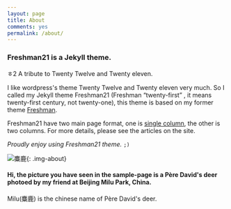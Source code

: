 ```yaml
---
layout: page
title: About
comments: yes
permalink: /about/
---
```



### Freshman21 is a Jekyll theme.
ㅎ2
A tribute to Twenty Twelve and Twenty eleven.

I like wordpress's theme Twenty Twelve and Twenty eleven very much. 
So I called my Jekyll theme Freshman21 (Freshman <q>twenty-first</q> , it means twenty-first century, not twenty-one), this theme is based on my former theme [Freshman](https://github.com/yulijia/freshman/).

Freshman21 have two main page format, one is [single column](http://yulijia.net/en/  "see demo"), the other is two columns. For more details, please see the articles on the site.

<cite>Proudly enjoy using Freshman21 theme.</cite> <code>;)</code>

![麋鹿](https://i.imgur.com/Mdc4szJl.jpg){: .img-about}

#### Hi, the picture you have seen in the sample-page is a Père David's deer photoed by my friend at Beijing Milu Park, China.

Milu(麋鹿) is the chinese name of Père David's deer.



